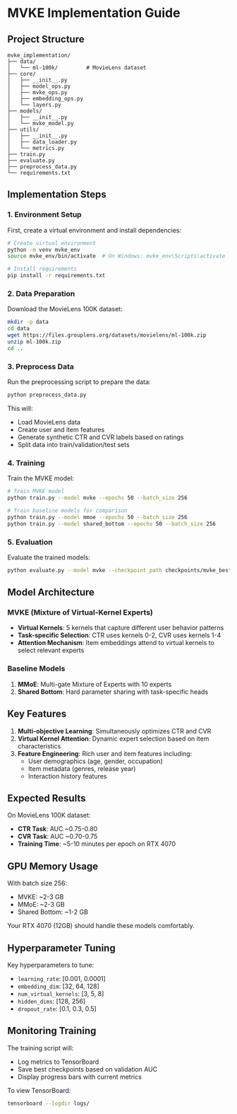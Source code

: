 # MVKE Implementation Guide

## Project Structure

```
mvke_implementation/
├── data/
│   └── ml-100k/         # MovieLens dataset
├── core/
│   ├── __init__.py
│   ├── model_ops.py
│   ├── mvke_ops.py
│   ├── embedding_ops.py
│   └── layers.py
├── models/
│   ├── __init__.py
│   └── mvke_model.py
├── utils/
│   ├── __init__.py
│   ├── data_loader.py
│   └── metrics.py
├── train.py
├── evaluate.py
├── preprocess_data.py
└── requirements.txt
```

## Implementation Steps

### 1. Environment Setup

First, create a virtual environment and install dependencies:

```bash
# Create virtual environment
python -m venv mvke_env
source mvke_env/bin/activate  # On Windows: mvke_env\Scripts\activate

# Install requirements
pip install -r requirements.txt
```

### 2. Data Preparation

Download the MovieLens 100K dataset:
```bash
mkdir -p data
cd data
wget https://files.grouplens.org/datasets/movielens/ml-100k.zip
unzip ml-100k.zip
cd ..
```

### 3. Preprocess Data

Run the preprocessing script to prepare the data:
```bash
python preprocess_data.py
```

This will:
- Load MovieLens data
- Create user and item features
- Generate synthetic CTR and CVR labels based on ratings
- Split data into train/validation/test sets

### 4. Training

Train the MVKE model:
```bash
# Train MVKE model
python train.py --model mvke --epochs 50 --batch_size 256

# Train baseline models for comparison
python train.py --model mmoe --epochs 50 --batch_size 256
python train.py --model shared_bottom --epochs 50 --batch_size 256
```

### 5. Evaluation

Evaluate the trained models:
```bash
python evaluate.py --model mvke --checkpoint_path checkpoints/mvke_best.pth
```

## Model Architecture

### MVKE (Mixture of Virtual-Kernel Experts)
- **Virtual Kernels**: 5 kernels that capture different user behavior patterns
- **Task-specific Selection**: CTR uses kernels 0-2, CVR uses kernels 1-4
- **Attention Mechanism**: Item embeddings attend to virtual kernels to select relevant experts

### Baseline Models
1. **MMoE**: Multi-gate Mixture of Experts with 10 experts
2. **Shared Bottom**: Hard parameter sharing with task-specific heads

## Key Features

1. **Multi-objective Learning**: Simultaneously optimizes CTR and CVR
2. **Virtual Kernel Attention**: Dynamic expert selection based on item characteristics
3. **Feature Engineering**: Rich user and item features including:
   - User demographics (age, gender, occupation)
   - Item metadata (genres, release year)
   - Interaction history features

## Expected Results

On MovieLens 100K dataset:
- **CTR Task**: AUC ~0.75-0.80
- **CVR Task**: AUC ~0.70-0.75
- **Training Time**: ~5-10 minutes per epoch on RTX 4070

## GPU Memory Usage

With batch size 256:
- MVKE: ~2-3 GB
- MMoE: ~2-3 GB
- Shared Bottom: ~1-2 GB

Your RTX 4070 (12GB) should handle these models comfortably.

## Hyperparameter Tuning

Key hyperparameters to tune:
- `learning_rate`: [0.001, 0.0001]
- `embedding_dim`: [32, 64, 128]
- `num_virtual_kernels`: [3, 5, 8]
- `hidden_dims`: [128, 256]
- `dropout_rate`: [0.1, 0.3, 0.5]

## Monitoring Training

The training script will:
- Log metrics to TensorBoard
- Save best checkpoints based on validation AUC
- Display progress bars with current metrics

To view TensorBoard:
```bash
tensorboard --logdir logs/
```